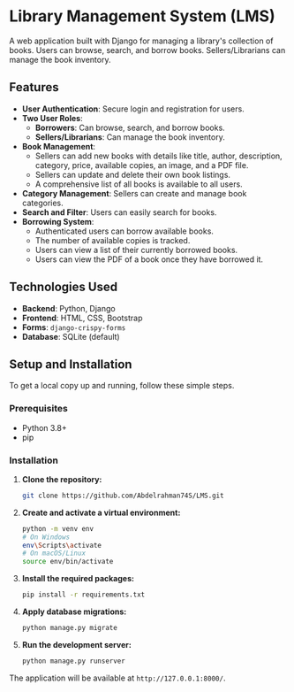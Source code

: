 # Library Management System (LMS)

A web application built with Django for managing a library's collection of books. Users can browse, search, and borrow books. Sellers/Librarians can manage the book inventory.

## Features

*   **User Authentication**: Secure login and registration for users.
*   **Two User Roles**:
    *   **Borrowers**: Can browse, search, and borrow books.
    *   **Sellers/Librarians**: Can manage the book inventory.
*   **Book Management**:
    *   Sellers can add new books with details like title, author, description, category, price, available copies, an image, and a PDF file.
    *   Sellers can update and delete their own book listings.
    *   A comprehensive list of all books is available to all users.
*   **Category Management**: Sellers can create and manage book categories.
*   **Search and Filter**: Users can easily search for books.
*   **Borrowing System**:
    *   Authenticated users can borrow available books.
    *   The number of available copies is tracked.
    *   Users can view a list of their currently borrowed books.
    *   Users can view the PDF of a book once they have borrowed it.

## Technologies Used

*   **Backend**: Python, Django
*   **Frontend**: HTML, CSS, Bootstrap
*   **Forms**: `django-crispy-forms`
*   **Database**: SQLite (default)

## Setup and Installation

To get a local copy up and running, follow these simple steps.

### Prerequisites

*   Python 3.8+
*   pip

### Installation

1.  **Clone the repository:**
    ```sh
    git clone https://github.com/Abdelrahman74S/LMS.git

    ```

2.  **Create and activate a virtual environment:**
    ```sh
    python -m venv env
    # On Windows
    env\Scripts\activate
    # On macOS/Linux
    source env/bin/activate
    ```

3.  **Install the required packages:**
    ```sh
    pip install -r requirements.txt
    ```

4.  **Apply database migrations:**
    ```sh
    python manage.py migrate
    ```

5.  **Run the development server:**
    ```sh
    python manage.py runserver
    ```

The application will be available at `http://127.0.0.1:8000/`.
